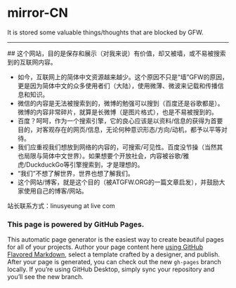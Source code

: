 # mirror-CN
It is stored some valuable things/thoughts that are blocked by GFW.
<br>
<hr>
## 这个网站，目的是保存和展示（对我来说）有价值，却又被墙，或不易被搜索到的互联网内容。

+ 如今，互联网上的简体中文资源越来越少。这个原因不只是“墙”GFW的原因，更是因为简体中文的众多使用者们（大陆），使用微薄、微波来记载和传播信息和知识。
+ 微信的内容是无法被搜索到的，微博的勉强可以搜到（百度还是谷歌都是）。微博的内容非常碎片，就算是长微博（是图片格式），也是不易被搜到的。
+ 百度？呵呵，作为一个搜索引擎，它的良心应该是以资料/信息的获得为首要目的，对客观存在的网页/信息，无论何种意识形态/方向/动机，都予以平等对待。
+ 我们应重视我们想放到网络的内容的，可搜索/可见性。百度没节操（当然其也局限与简体中文世界）。如果想要个开放社会，内容被谷歌/雅虎/DuckduckGo等引擎搜索到，才是理想的。
+ “我们”不想了解世界，世界也想了解我们。
+ 这个网站/博客，就是这个目的（被ATGFW.ORG的一篇文章启发），并鼓励大家使用自己的博客/网站。

站长联系方式：linusyeung at live com

### This page is powered by GitHub Pages.
This automatic page generator is the easiest way to create beautiful pages for all of your projects. Author your page content here [using GitHub Flavored Markdown](https://guides.github.com/features/mastering-markdown/), select a template crafted by a designer, and publish. After your page is generated, you can check out the new `gh-pages` branch locally. If you’re using GitHub Desktop, simply sync your repository and you’ll see the new branch.

